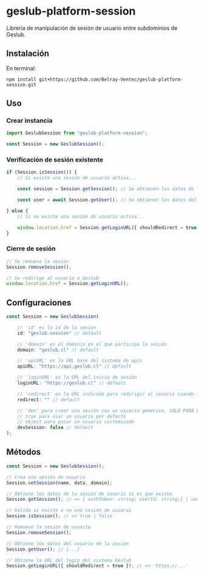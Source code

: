 # geslub-platform-session

Librería de manipulación de sesión de usuario entre subdominios de Geslub.

## Instalación

En terminal:

    npm install git+https://github.com/Belray-Ventec/geslub-platform-session.git

## Uso

### Crear instancia

```js
import GeslubSession from "geslub-platform-session";

const Session = new GeslubSession();
```

### Verificación de sesión existente

```js
if (Session.isSession()) {
    // Si existe una sesión de usuario activa...

    const session = Session.getSession(); // Se obtienen los datos de la sesión

    const user = await Session.getUser(); // Se obtienen los datos del usuario con la sesión activa

} else {
    // Si no existe una sesión de usuario activa...

    window.location.href = Session.getLoginURL({ shouldRedirect = true }); // Se redirige al usuario al login de Geslub
}
```

### Cierre de sesión

```js
// Se remueve la sesión
Session.removeSession();

// Se redirige al usuario a Geslub
window.location.href = Session.getLoginURL();
```

## Configuraciones

```js
const Session = new GeslubSession(

    // 'id' es la id de la sesion
    id: "geslub-session" // default

    // 'domain' es el dominio en el que participa la sesión
    domain: "geslub.cl" // default

    // 'apiURL' es la URL base del sistema de apis
    apiURL: "https://api.geslub.cl" // default

    // 'loginURL' es la URL del inicio de sesión
    loginURL: "https://geslub.cl" // default

    // 'redirect' es la URL indicada para redirigir al usuario cuando inicie sesión
    redirect: "" // default

    // 'dev' para crear una sesión con un usuario generico, SOLO PARA DESARROLLO
    // true para usar un usuario por defecto
    // object para pasar un usuario customizado
    devSession: false // default
);
```

## Métodos

```js
const Session = new GeslubSession();

// Crea una sesión de usuario
Session.setSession(name, data, domain);

// Obtiene los datos de la sesión de usuario si es que existe
Session.getSession(); // => { authToken: string; userId: string;} | undefined

// Valida si existe o no una sesión de usuario
Session.isSession(); // => true | false

// Remueve la sesión de usuario
Session.removeSession();

// Obtiene los datos del usuario de la sesión
Session.getUser(); // {...}

// Obtiene la URL del login del sistema Geslub
Session.getLoginURL({ shouldRedirect = true }); // => 'https://...'
```
